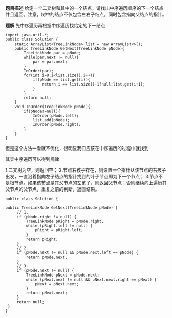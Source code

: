**题目描述**
给定一个二叉树和其中的一个结点，请找出中序遍历顺序的下一个结点并且返回。注意，树中的结点不仅包含左右子结点，同时包含指向父结点的指针。

**题解**
先中序遍历再根据中序遍历找给定的下一结点

```
import java.util.*;
public class Solution {
    static ArrayList<TreeLinkNode> list = new ArrayList<>();
    public TreeLinkNode GetNext(TreeLinkNode pNode){
        TreeLinkNode par = pNode;
        while(par.next != null){
            par = par.next;
        }
        InOrder(par);
        for(int i=0;i<list.size();i++){
            if(pNode == list.get(i)){
                return i == list.size()-1?null:list.get(i+1);
            }
        }
        return null;
    }
    void InOrder(TreeLinkNode pNode){
        if(pNode!=null){
            InOrder(pNode.left);
            list.add(pNode);
            InOrder(pNode.right);
        }
    }
}
```

但是这个方法一看就不优化，很明显我们应该在中序遍历的过程中就找到

其实中序遍历可以得到规律

1.二叉树为空，则返回空；
2.节点右孩子存在，则设置一个指针从该节点的右孩子出发，一直沿着指向左子结点的指针找到的叶子节点即为下一个节点；
3.节点不是根节点。如果该节点是其父节点的左孩子，则返回父节点；否则继续向上遍历其父节点的父节点，重复之前的判断，返回结果。
```
public class Solution {
 
public TreeLinkNode GetNext(TreeLinkNode pNode) {
     // 1.
     if (pNode.right != null) {
         TreeLinkNode pRight = pNode.right;
         while (pRight.left != null) {
             pRight = pRight.left;
         }
         return pRight;
     }
     // 2.
     if (pNode.next != null && pNode.next.left == pNode) {
         return pNode.next;
     }
     // 3.
     if (pNode.next != null) {
         TreeLinkNode pNext = pNode.next;
         while (pNext.next != null && pNext.next.right == pNext) {
             pNext = pNext.next;
         }
         return pNext.next;
     }
     return null;
 }
}
```